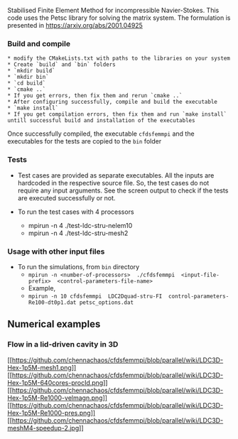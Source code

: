 Stabilised Finite Element Method for incompressible Navier-Stokes. This code uses the Petsc library for solving the matrix system. The formulation is presented in https://arxiv.org/abs/2001.04925


### Build and compile

    * modify the CMakeLists.txt with paths to the libraries on your system
    * Create `build` and `bin` folders
    * `mkdir build`
    * `mkdir bin`
    * `cd build`
    * `cmake ..`
    * If you get errors, then fix them and rerun `cmake ..`
    * After configuring successfully, compile and build the executable
    * `make install`
    * If you get compilation errors, then fix them and run `make install` untill successful build and installation of the executables

Once successfully compiled, the executable `cfdsfemmpi` and the executables for the tests are copied to the `bin` folder

### Tests
* Test cases are provided as separate executables. All the inputs are hardcoded in the respective source file. So, the test cases do not require any input arguments. See the screen output to check if the tests are executed successfully or not.

* To run the test cases with 4 processors
    * mpirun -n 4 ./test-ldc-stru-nelem10
    * mpirun -n 4 ./test-ldc-stru-mesh2

### Usage with other input files

* To run the simulations, from `bin` directory
    * `mpirun -n <number-of-processors>  ./cfdsfemmpi  <input-file-prefix>  <control-parameters-file-name>`<petsc-options-file-name>
    * Example,
    * `mpirun -n 10 cfdsfemmpi  LDC2Dquad-stru-FI  control-parameters-Re100-dt0p1.dat petsc_options.dat`

## Numerical examples
### Flow in a lid-driven cavity in 3D

[[https://github.com/chennachaos/cfdsfemmpi/blob/parallel/wiki/LDC3D-Hex-1p5M-mesh1.png]]
[[https://github.com/chennachaos/cfdsfemmpi/blob/parallel/wiki/LDC3D-Hex-1p5M-640cores-procId.png]]
[[https://github.com/chennachaos/cfdsfemmpi/blob/parallel/wiki/LDC3D-Hex-1p5M-Re1000-velmagn.png]]
[[https://github.com/chennachaos/cfdsfemmpi/blob/parallel/wiki/LDC3D-Hex-1p5M-Re1000-pres.png]]
[[https://github.com/chennachaos/cfdsfemmpi/blob/parallel/wiki/LDC3D-meshM4-speedup-2.jpg]]
